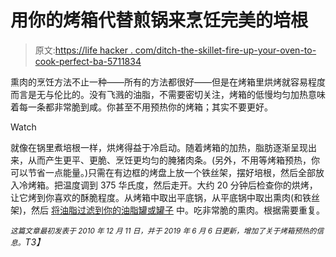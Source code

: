 # 用你的烤箱代替煎锅来烹饪完美的培根

> 原文:[https://life hacker . com/ditch-the-skillet-fire-up-your-oven-to-cook-perfect-ba-5711834](https://lifehacker.com/ditch-the-skillet-fire-up-your-oven-to-cook-perfect-ba-5711834)

熏肉的烹饪方法不止一种——所有的方法都很好——但是在烤箱里烘烤就容易程度而言是无与伦比的。没有飞溅的油脂，不需要密切关注，烤箱的低慢均匀加热意味着每一条都非常脆到咸。你甚至不用预热你的烤箱；其实不要更好。

Watch

就像在锅里煮培根一样，烘烤得益于冷启动。随着烤箱的加热，脂肪逐渐呈现出来，从而产生更平、更脆、烹饪更均匀的腌猪肉条。(另外，不用等烤箱预热，你可以节省一点能量。)只需在有边框的烤盘上放一个铁丝架，摆好培根，然后全部放入冷烤箱。把温度调到 375 华氏度，然后走开。大约 20 分钟后检查你的烘烤，让它烤到你喜欢的酥脆程度。从烤箱中取出平底锅，从平底锅中取出熏肉(和铁丝架)，然后 [将油脂过滤到你的油脂罐或罐子](https://skillet.lifehacker.com/how-to-collect-store-and-cook-with-bacon-grease-1833410977) 中。吃非常脆的熏肉。根据需要重复。

*<small>这篇文章最初发表于 2010 年 12 月 11 日，并于 2019 年 6 月 6 日更新，增加了关于烤箱预热的信息。</small>T3】*